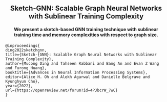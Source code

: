 <div align="center">

## Sketch-GNN: Scalable Graph Neural Networks with Sublinear Training Complexity

#### We present a sketch-based GNN training technique with sublinear training time and memory complexities with respect to graph size.

<div align="left">

```
@inproceedings{
ding2022sketchgnn,
title={Sketch-{GNN}: Scalable Graph Neural Networks with Sublinear Training Complexity},
author={Mucong Ding and Tahseen Rabbani and Bang An and Evan Z Wang and Furong Huang},
booktitle={Advances in Neural Information Processing Systems},
editor={Alice H. Oh and Alekh Agarwal and Danielle Belgrave and Kyunghyun Cho},
year={2022},
url={https://openreview.net/forum?id=4PJbcrW_7wC}
}
```
